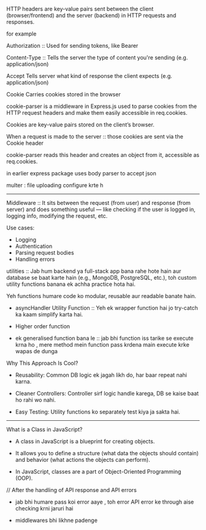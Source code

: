 HTTP headers are key-value pairs sent between the client (browser/frontend) and the server (backend) in HTTP requests and responses.

for example 

Authorization	::  Used for sending tokens, like Bearer <token>

Content-Type :: 	Tells the server the type of content you're sending (e.g. application/json)

Accept	Tells server what kind of response the client expects (e.g. application/json)

Cookie	Carries cookies stored in the browser


cookie-parser is a middleware in Express.js used to parse cookies from the HTTP request headers and make them easily accessible in req.cookies.


Cookies are key-value pairs stored on the client’s browser.

When a request is made to the server :: those cookies are sent via the Cookie header

cookie-parser reads this header and creates an object from it, accessible as req.cookies.

in earlier express package uses body parser to accept json

multer : file uploading configure krte h


--------------------------------------------------


Middleware :: It sits between the request (from user) and response (from server) and does something useful — like checking if the user is logged in, logging info, modifying the request, etc.


Use cases:

- Logging
- Authentication
- Parsing request bodies
- Handling errors


utilities :: Jab hum backend ya full-stack app bana rahe hote hain aur database se baat karte hain (e.g., MongoDB, PostgreSQL, etc.), toh custom utility functions banana ek achha practice hota hai.


Yeh functions humare code ko modular, reusable aur readable banate hain.


- asyncHandler Utility Function :: Yeh ek wrapper function hai jo try-catch ka kaam simplify karta hai. 

- Higher order function

- ek generalised function bana le  :: jab bhi function iss tarike se execute krna ho , mere method mein function pass krdena main execute krke wapas de dunga



Why This Approach Is Cool?


- Reusability: Common DB logic ek jagah likh do, har baar repeat nahi karna.

- Cleaner Controllers: Controller sirf logic handle karega, DB se kaise baat ho rahi wo nahi.

- Easy Testing: Utility functions ko separately test kiya ja sakta hai.


--------------------------------------------


What is a Class in JavaScript? 

- A class in JavaScript is a blueprint for creating objects. 

- It allows you to define a structure (what data the objects should contain) and behavior (what actions the objects can perform).


- In JavaScript, classes are a part of Object-Oriented Programming (OOP).


// After the handling of API response and API errors

- jab bhi humare pass koi error aaye , toh error API error ke through aise checking krni jaruri hai

- middlewares bhi likhne padenge

